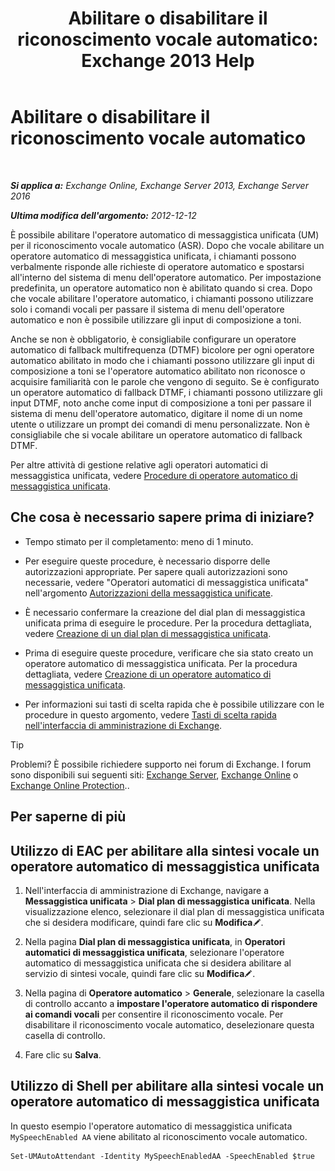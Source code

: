 ﻿---
title: 'Abilitare o disabilitare il riconoscimento vocale automatico: Exchange 2013 Help'
TOCTitle: Abilitare o disabilitare il riconoscimento vocale automatico
ms:assetid: 92b3b679-b503-4068-8e88-25ec0f4537ab
ms:mtpsurl: https://technet.microsoft.com/it-it/library/Bb232128(v=EXCHG.150)
ms:contentKeyID: 52057292
ms.date: 05/22/2018
mtps_version: v=EXCHG.150
ms.translationtype: MT
---

# Abilitare o disabilitare il riconoscimento vocale automatico

 

_**Si applica a:** Exchange Online, Exchange Server 2013, Exchange Server 2016_

_**Ultima modifica dell'argomento:** 2012-12-12_

È possibile abilitare l'operatore automatico di messaggistica unificata (UM) per il riconoscimento vocale automatico (ASR). Dopo che vocale abilitare un operatore automatico di messaggistica unificata, i chiamanti possono verbalmente risponde alle richieste di operatore automatico e spostarsi all'interno del sistema di menu dell'operatore automatico. Per impostazione predefinita, un operatore automatico non è abilitato quando si crea. Dopo che vocale abilitare l'operatore automatico, i chiamanti possono utilizzare solo i comandi vocali per passare il sistema di menu dell'operatore automatico e non è possibile utilizzare gli input di composizione a toni.

Anche se non è obbligatorio, è consigliabile configurare un operatore automatico di fallback multifrequenza (DTMF) bicolore per ogni operatore automatico abilitato in modo che i chiamanti possono utilizzare gli input di composizione a toni se l'operatore automatico abilitato non riconosce o acquisire familiarità con le parole che vengono di seguito. Se è configurato un operatore automatico di fallback DTMF, i chiamanti possono utilizzare gli input DTMF, noto anche come input di composizione a toni per passare il sistema di menu dell'operatore automatico, digitare il nome di un nome utente o utilizzare un prompt dei comandi di menu personalizzate. Non è consigliabile che si vocale abilitare un operatore automatico di fallback DTMF.

Per altre attività di gestione relative agli operatori automatici di messaggistica unificata, vedere [Procedure di operatore automatico di messaggistica unificata](um-auto-attendant-procedures-exchange-2013-help.md).

## Che cosa è necessario sapere prima di iniziare?

  - Tempo stimato per il completamento: meno di 1 minuto.

  - Per eseguire queste procedure, è necessario disporre delle autorizzazioni appropriate. Per sapere quali autorizzazioni sono necessarie, vedere "Operatori automatici di messaggistica unificata" nell'argomento [Autorizzazioni della messaggistica unificate](unified-messaging-permissions-exchange-2013-help.md).

  - È necessario confermare la creazione del dial plan di messaggistica unificata prima di eseguire le procedure. Per la procedura dettagliata, vedere [Creazione di un dial plan di messaggistica unificata](create-a-um-dial-plan-exchange-2013-help.md).

  - Prima di eseguire queste procedure, verificare che sia stato creato un operatore automatico di messaggistica unificata. Per la procedura dettagliata, vedere [Creazione di un operatore automatico di messaggistica unificata](create-a-um-auto-attendant-exchange-2013-help.md).

  - Per informazioni sui tasti di scelta rapida che è possibile utilizzare con le procedure in questo argomento, vedere [Tasti di scelta rapida nell'interfaccia di amministrazione di Exchange](keyboard-shortcuts-in-the-exchange-admin-center-exchange-online-protection-help.md).


> [!TIP]
> Problemi? È possibile richiedere supporto nei forum di Exchange. I forum sono disponibili sui seguenti siti: <A href="https://go.microsoft.com/fwlink/p/?linkid=60612">Exchange Server</A>, <A href="https://go.microsoft.com/fwlink/p/?linkid=267542">Exchange Online</A> o <A href="https://go.microsoft.com/fwlink/p/?linkid=285351">Exchange Online Protection</A>..



## Per saperne di più

## Utilizzo di EAC per abilitare alla sintesi vocale un operatore automatico di messaggistica unificata

1.  Nell'interfaccia di amministrazione di Exchange, navigare a **Messaggistica unificata** \> **Dial plan di messaggistica unificata**. Nella visualizzazione elenco, selezionare il dial plan di messaggistica unificata che si desidera modificare, quindi fare clic su **Modifica**![Icona Modifica](images/JJ218640.6f53ccb2-1f13-4c02-bea0-30690e6ea71d(EXCHG.150).gif "Icona Modifica").

2.  Nella pagina **Dial plan di messaggistica unificata**, in **Operatori automatici di messaggistica unificata**, selezionare l'operatore automatico di messaggistica unificata che si desidera abilitare al servizio di sintesi vocale, quindi fare clic su **Modifica**![Icona Modifica](images/JJ218640.6f53ccb2-1f13-4c02-bea0-30690e6ea71d(EXCHG.150).gif "Icona Modifica").

3.  Nella pagina di **Operatore automatico** \> **Generale**, selezionare la casella di controllo accanto a **impostare l'operatore automatico di rispondere ai comandi vocali** per consentire il riconoscimento vocale. Per disabilitare il riconoscimento vocale automatico, deselezionare questa casella di controllo.

4.  Fare clic su **Salva**.

## Utilizzo di Shell per abilitare alla sintesi vocale un operatore automatico di messaggistica unificata

In questo esempio l'operatore automatico di messaggistica unificata `MySpeechEnabled AA` viene abilitato al riconoscimento vocale automatico.

    Set-UMAutoAttendant -Identity MySpeechEnabledAA -SpeechEnabled $true

